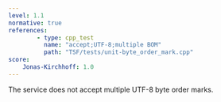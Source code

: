 ```yaml
---
level: 1.1
normative: true
references:
        - type: cpp_test
          name: "accept;UTF-8;multiple BOM"
          path: "TSF/tests/unit-byte_order_mark.cpp"
score:
    Jonas-Kirchhoff: 1.0
---
```


The service does not accept multiple UTF-8 byte order marks.